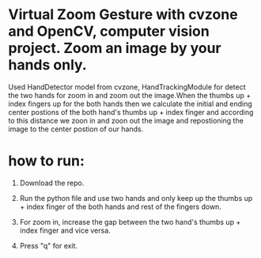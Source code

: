 # Virtual Zoom Gesture with cvzone and OpenCV, computer vision project. Zoom an image by your hands only.

 Used HandDetector model from cvzone, HandTrackingModule for detect the two hands for zoom in and zoom out the image.When the thumbs up + index fingers up for the both hands then we calculate the 
 initial and ending center postions of the both hand's thumbs up + index finger and according to this distance we zoon in and zoon out the image and repostioning the image 
 to the center postion of our hands.
 
 # how to run:
 
 1. Download the repo.
 
 2. Run the python file and use two hands and only keep up the thumbs up + index finger of the both hands and rest of the fingers down.
 
 3. For zoom in, increase the gap between the two hand's thumbs up + index finger and vice versa.
 
 4.  Press "q" for exit.
 

